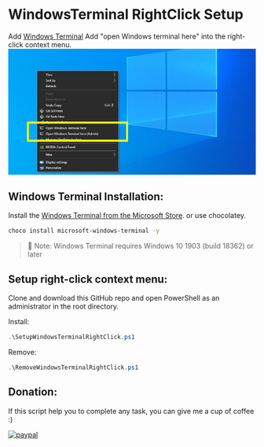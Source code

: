 # WindowsTerminal RightClick Setup

Add [Windows Terminal](https://github.com/microsoft/terminal) Add "open Windows terminal here" into the right-click context menu.
![""](Capture.PNG)

## Windows Terminal Installation:
Install the [Windows Terminal from the Microsoft Store](https://aka.ms/terminal).
or use chocolatey.
```bash
choco install microsoft-windows-terminal -y
```
> 🔴 Note: Windows Terminal requires Windows 10 1903 (build 18362) or later


## Setup right-click context menu:
Clone and download this GitHub repo and open PowerShell as an administrator in the root directory.

Install:
```powershell
.\SetupWindowsTerminalRightClick.ps1
```
Remove:
```powershell
.\RemoveWindowsTerminalRightClick.ps1
```

## Donation:
If this script help you to complete any task, you can give me a cup of coffee :)

[![paypal](https://www.paypalobjects.com/en_US/i/btn/btn_donateCC_LG.gif)](https://www.paypal.me/cmartinezone)
